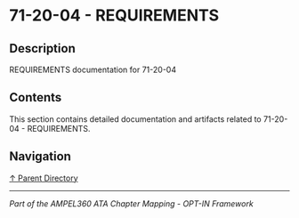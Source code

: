 # 71-20-04 - REQUIREMENTS

## Description

REQUIREMENTS documentation for 71-20-04

## Contents

This section contains detailed documentation and artifacts related to 71-20-04 - REQUIREMENTS.

## Navigation

[↑ Parent Directory](../README.md)

---

*Part of the AMPEL360 ATA Chapter Mapping - OPT-IN Framework*
